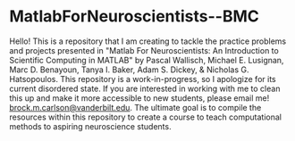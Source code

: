 # MatlabForNeuroscientists--BMC
 
Hello! This is a repository that I am creating to tackle the practice problems and projects presented in "Matlab For Neuroscientists: An Introduction to Scientific Computing in MATLAB" by Pascal Wallisch, Michael E. Lusignan, Marc D. Benayoun, Tanya I. Baker, Adam S. Dickey, & Nicholas G. Hatsopoulos.
This repository is a work-in-progress, so I apologize for its current disordered state. If you are interested in working with me to clean this up and make it more accessible to new students, please email me! brock.m.carlson@vanderbilt.edu. The ultimate goal is to compile the resources within this repository to create a course to teach computational methods to aspiring neuroscience students. 
